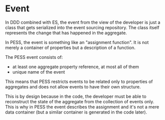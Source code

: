 # Event

In DDD combined with ES, the event from the view of the developer is just a class that gets serialized into the event sourcing repository. The class itself represents the change that has happened in the aggregate.

In PESS, the event is something like an "assignment function". It is not merely a container of properties but a description of a function.

The PESS event consists of:

- at least one aggregate property reference, at most all of them
- unique name of the event

This means that PESS restricts events to be related only to properties of aggregates and does not allow events to have their own structure.

This is by design because in the code, the developer must be able to reconstruct the state of the aggregate from the collection of events only. This is why in PESS the event describes the assignment and it's not a mere data container (but a similar container is generated in the code later).


